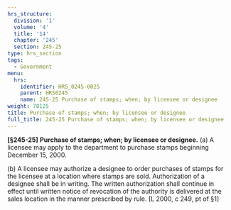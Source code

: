 ```yaml
---
hrs_structure:
  division: '1'
  volume: '4'
  title: '14'
  chapter: '245'
  section: 245-25
type: hrs_section
tags:
  - Government
menu:
  hrs:
    identifier: HRS_0245-0025
    parent: HRS0245
    name: 245-25 Purchase of stamps; when; by licensee or designee
weight: 78125
title: Purchase of stamps; when; by licensee or designee
full_title: 245-25 Purchase of stamps; when; by licensee or designee
---
```

**[§245-25]** **Purchase of stamps; when; by licensee or designee.** (a) A licensee may apply to the department to purchase stamps beginning December 15, 2000.

(b) A licensee may authorize a designee to order purchases of stamps for the licensee at a location where stamps are sold. Authorization of a designee shall be in writing. The written authorization shall continue in effect until written notice of revocation of the authority is delivered at the sales location in the manner prescribed by rule. [L 2000, c 249, pt of §1]